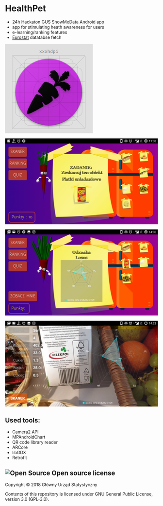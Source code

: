 # HealthPet
- 24h Hackaton GUS ShowMeData Android app
- app for stimulating heath awareness for users
- e-learning/ranking features
- [Eurostat](http://ec.europa.eu/eurostat) datatabse fetch

![](https://github.com/MichalDanielDobrzanski/GusHackaton/blob/master/imgs/icon.PNG "Icon")

![](https://github.com/MichalDanielDobrzanski/GusHackaton/blob/master/imgs/main_6.png "Main screen")

![](https://github.com/MichalDanielDobrzanski/GusHackaton/blob/master/imgs/Screenshot_20180415-143008.jpg "Badge")

![](https://github.com/MichalDanielDobrzanski/GusHackaton/blob/master/imgs/Screenshot_20180415-142359.jpg "barcode scan result")

## Used tools:
- Camera2 API
- MPAndroidChart
- QR code library reader
- ARCore
- libGDX
- Retrofit

## <img src="https://opensource.org/files/osi_symbol.png" height="20" alt="Open Source" /> Open source license

Copyright &copy; 2018 Główny Urząd Statystyczny

Contents of this repository is licensed under GNU General Public License, version 3.0 (GPL-3.0).
